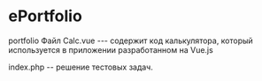 # ePortfolio
portfolio
Файл Calc.vue  --- содержит код  калькулятора, который используется в приложении разработанном на Vue.js

index.php  -- решение тестовых задач.
